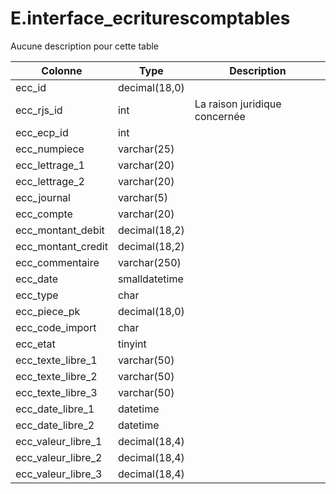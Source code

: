 # E.interface_ecriturescomptables

Aucune description pour cette table

Colonne|Type|Description
---|---|---
ecc_id|decimal(18,0)|
ecc_rjs_id|int|La raison juridique concernée 
ecc_ecp_id|int|
ecc_numpiece|varchar(25)|
ecc_lettrage_1|varchar(20)|
ecc_lettrage_2|varchar(20)|
ecc_journal|varchar(5)|
ecc_compte|varchar(20)|
ecc_montant_debit|decimal(18,2)|
ecc_montant_credit|decimal(18,2)|
ecc_commentaire|varchar(250)|
ecc_date|smalldatetime|
ecc_type|char|
ecc_piece_pk|decimal(18,0)|
ecc_code_import|char|
ecc_etat|tinyint|
ecc_texte_libre_1|varchar(50)|
ecc_texte_libre_2|varchar(50)|
ecc_texte_libre_3|varchar(50)|
ecc_date_libre_1|datetime|
ecc_date_libre_2|datetime|
ecc_valeur_libre_1|decimal(18,4)|
ecc_valeur_libre_2|decimal(18,4)|
ecc_valeur_libre_3|decimal(18,4)|

